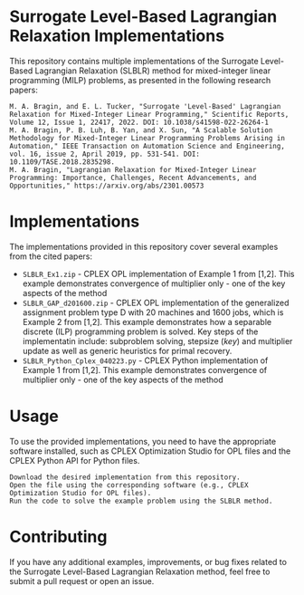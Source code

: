# Surrogate Level-Based Lagrangian Relaxation Implementations

This repository contains multiple implementations of the Surrogate Level-Based Lagrangian Relaxation (SLBLR) method for mixed-integer linear programming (MILP) problems, as presented in the following research papers:

    M. A. Bragin, and E. L. Tucker, "Surrogate 'Level-Based' Lagrangian Relaxation for Mixed-Integer Linear Programming," Scientific Reports, Volume 12, Issue 1, 22417, 2022. DOI: 10.1038/s41598-022-26264-1
    M. A. Bragin, P. B. Luh, B. Yan, and X. Sun, "A Scalable Solution Methodology for Mixed-Integer Linear Programming Problems Arising in Automation," IEEE Transaction on Automation Science and Engineering, vol. 16, issue 2, April 2019, pp. 531-541. DOI: 10.1109/TASE.2018.2835298.
    M. A. Bragin, "Lagrangian Relaxation for Mixed-Integer Linear Programming: Importance, Challenges, Recent Advancements, and Opportunities," https://arxiv.org/abs/2301.00573 

# Implementations

The implementations provided in this repository cover several examples from the cited papers:

* `SLBLR_Ex1.zip` - CPLEX OPL implementation of Example 1 from [1,2]. This example demonstrates convergence of multiplier only - one of the key aspects of the method 
* `SLBLR_GAP_d201600.zip` - CPLEX OPL implementation of the generalized assignment problem type D with 20 machines and 1600 jobs, which is Example 2 from [1,2]. This example demonstrates how a separable discrete (ILP) programming problem is solved. Key steps of the implementatin include: subproblem solving, stepsize (*key*) and multiplier update as well as generic heuristics for primal recovery. 
* `SLBLR_Python_Cplex_040223.py` - CPLEX Python implementation of Example 1 from [1,2]. This example demonstrates convergence of multiplier only - one of the key aspects of the method 


# Usage

To use the provided implementations, you need to have the appropriate software installed, such as CPLEX Optimization Studio for OPL files and the CPLEX Python API for Python files.

    Download the desired implementation from this repository.
    Open the file using the corresponding software (e.g., CPLEX Optimization Studio for OPL files).
    Run the code to solve the example problem using the SLBLR method.

# Contributing

If you have any additional examples, improvements, or bug fixes related to the Surrogate Level-Based Lagrangian Relaxation method, feel free to submit a pull request or open an issue.
